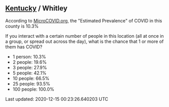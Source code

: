 
## [Kentucky](/united-states/kentucky) / Whitley

According to [MicroCOVID.org](http://microcovid.org),
the "Estimated Prevalence" of COVID in this county is 10.3%

If you interact with a certain number of people in this location
(all at once in a group, or spread out across the day), what is the chance that
1 or more of them has COVID?

- 1 person: 10.3%
- 2 people: 19.6%
- 3 people: 27.9%
- 5 people: 42.1%
- 10 people: 66.5%
- 25 people: 93.5%
- 100 people: 100.0%

Last updated: 2020-12-15 00:23:26.640203 UTC
